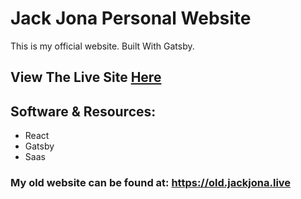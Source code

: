 # Jack Jona Personal Website

This is my official website. Built With Gatsby.

## View The Live Site [Here](https://jackjona.ga)


## Software & Resources:

- React
- Gatsby
- Saas


### My old website can be found at: https://old.jackjona.live
